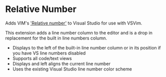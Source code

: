 Relative Number
==============

Adds VIM's ['Relative number'](http://vim.wikia.com/wiki/Display_line_numbers#Relative_line_numbers) to Visual Studio for use with VSVim.

This extension adds a line number column to the editor and is a drop in replacement for the built in line numbers column.

* Displays to the left of the built-in line number column or in its position if you have VS line numbers disabled
* Supports all code/text views
* Displays and left aligns the current line number
* Uses the existing Visual Studio line number color scheme